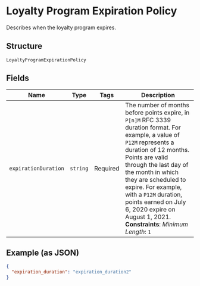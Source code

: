 
# Loyalty Program Expiration Policy

Describes when the loyalty program expires.

## Structure

`LoyaltyProgramExpirationPolicy`

## Fields

| Name | Type | Tags | Description |
|  --- | --- | --- | --- |
| `expirationDuration` | `string` | Required | The number of months before points expire, in `P[n]M` RFC 3339 duration format. For example, a value of `P12M` represents a duration of 12 months.<br/>Points are valid through the last day of the month in which they are scheduled to expire. For example, with a  `P12M` duration, points earned on July 6, 2020 expire on August 1, 2021.<br/>**Constraints**: *Minimum Length*: `1` |

## Example (as JSON)

```json
{
  "expiration_duration": "expiration_duration2"
}
```

